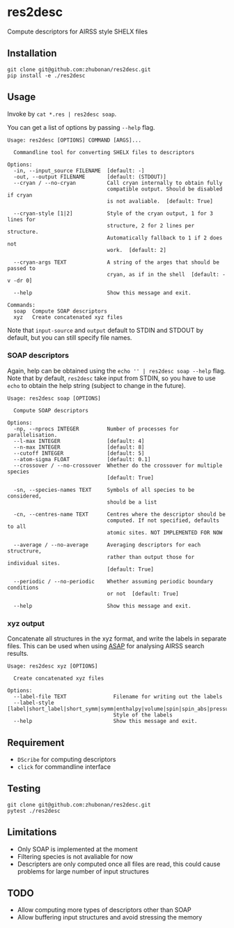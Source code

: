 # res2desc

Compute descriptors for AIRSS style SHELX files

## Installation

```text
git clone git@github.com:zhubonan/res2desc.git
pip install -e ./res2desc
```

## Usage

Invoke by `cat *.res | res2desc soap`.

You can get a list of options by passing `--help` flag.

```text
Usage: res2desc [OPTIONS] COMMAND [ARGS]...

  Commandline tool for converting SHELX files to descriptors

Options:
  -in, --input_source FILENAME  [default: -]
  -out, --output FILENAME       [default: (STDOUT)]
  --cryan / --no-cryan          Call cryan internally to obtain fully
                                compatible output. Should be disabled if cryan
                                is not avaliable.  [default: True]

  --cryan-style [1|2]           Style of the cryan output, 1 for 3 lines for
                                structure, 2 for 2 lines per structure.
                                Automatically fallback to 1 if 2 does not
                                work.  [default: 2]

  --cryan-args TEXT             A string of the arges that should be passed to
                                cryan, as if in the shell  [default: -v -dr 0]

  --help                        Show this message and exit.

Commands:
  soap  Compute SOAP descriptors
  xyz   Create concatenated xyz files

```

Note that `input-source` and `output` default to STDIN and STDOUT by default, but you can still
specify file names.

### SOAP descriptors

Again, help can be obtained using the `echo '' | res2desc soap --help` flag.
Note that by default, `res2desc` take input from STDIN, so you have to use `echo`
to obtain the help string (subject to change in the future).

```text
Usage: res2desc soap [OPTIONS]

  Compute SOAP descriptors

Options:
  -np, --nprocs INTEGER         Number of processes for parallelisation.
  --l-max INTEGER               [default: 4]
  --n-max INTEGER               [default: 8]
  --cutoff INTEGER              [default: 5]
  --atom-sigma FLOAT            [default: 0.1]
  --crossover / --no-crossover  Whether do the crossover for multiple species
                                [default: True]

  -sn, --species-names TEXT     Symbols of all species to be considered,
                                should be a list

  -cn, --centres-name TEXT      Centres where the descriptor should be
                                computed. If not specified, defaults to all
                                atomic sites. NOT IMPLEMENTED FOR NOW

  --average / --no-average      Averaging descriptors for each structrure,
                                rather than output those for individual sites.
                                [default: True]

  --periodic / --no-periodic    Whether assuming periodic boundary conditions
                                or not  [default: True]

  --help                        Show this message and exit.
```

### xyz output

Concatenate all structures in the xyz format, and write the labels in separate files.
This can be used when using [ASAP](https://github.com/BingqingCheng/ASAP) for analysing AIRSS search results.

```text
Usage: res2desc xyz [OPTIONS]

  Create concatenated xyz files

Options:
  --label-file TEXT               Filename for writing out the labels
  --label-style [label|short_label|short_symm|symm|enthalpy|volume|spin|spin_abs|pressure]
                                  Style of the labels
  --help                          Show this message and exit.

```

## Requirement

* `DScribe` for computing descriptors
* `click` for commandline interface

## Testing

```text
git clone git@github.com:zhubonan/res2desc.git
pytest ./res2desc
```

## Limitations

* Only SOAP is implemented at the moment
* Filtering species is not avaliable for now
* Descripters are only computed once all files are read, this could cause problems for large number of input structures

## TODO

* Allow computing more types of descriptors other than SOAP
* Allow buffering input structures and avoid stressing the memory
